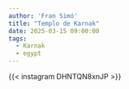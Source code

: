 ```yaml
---
author: 'Fran Simó'
title: "Templo de Karnak"
date: 2025-03-15 09:00:00
tags:
  - Karnak 
  - egypt
---
```


{{< instagram DHNTQN8xnJP >}}